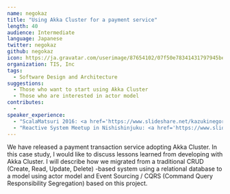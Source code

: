 ```yaml
---
name: negokaz
title: "Using Akka Cluster for a payment service"
length: 40
audience: Intermediate
language: Japanese
twitter: negokaz
github: negokaz
icon: https://ja.gravatar.com/userimage/87654102/07f50e78341431797945bea715291ebe.jpg?size=200
organization: TIS, Inc
tags:
  - Software Design and Architecture
suggestions:
  - Those who want to start using Akka Cluster
  - Those who are interested in actor model
contributes:
  - 
speaker_experience:
  - "ScalaMatsuri 2016: <a href='https://www.slideshare.net/kazukinegoro5/akka-streams-100-scalamatsuri'>https://www.slideshare.net/kazukinegoro5/akka-streams-100-scalamatsuri</a>"
  - "Reactive System Meetup in Nishishinjuku: <a href='https://www.slideshare.net/negokaz/lagom-reactive-microservices-architecture'>https://www.slideshare.net/negokaz/lagom-reactive-microservices-architecture</a>"
---
```

We have released a payment transaction service adopting Akka Cluster. In this case study, I would like to discuss lessons learned from developing with Akka Cluster. I will describe how we migrated from a traditional CRUD (Create, Read, Update, Delete) -based system using a relational database to a model using actor model and Event Sourcing / CQRS (Command Query Responsibility Segregation) based on this project.
